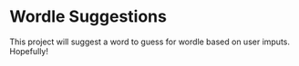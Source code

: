 # Wordle Suggestions
This project will suggest a word to guess for wordle based on user imputs. Hopefully!
